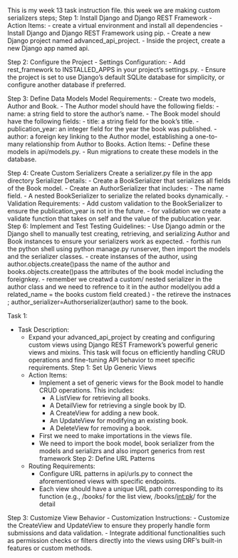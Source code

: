 This is my week 13 task instruction file. this week we are making custom serializers
steps;
Step 1: Install Django and Django REST Framework
    - Action Items:
        - create a virtual environment and install all dependencies
        - Install Django and Django REST Framework using pip.
        - Create a new Django project named advanced_api_project.
        - Inside the project, create a new Django app named api.

Step 2: Configure the Project
    - Settings Configuration:
        - Add rest_framework to INSTALLED_APPS in your project’s settings.py.
        - Ensure the project is set to use Django’s default SQLite database for simplicity, or configure another database if preferred.

Step 3: Define Data Models
Model Requirements:
    - Create two models, Author and Book.
        - The Author model should have the following fields:
            - name: a string field to store the author’s name.
        - The Book model should have the following fields:
            - title: a string field for the book’s title.
            - publication_year: an integer field for the year the book was published.
            - author: a foreign key linking to the Author model, establishing a one-to-many relationship from Author to Books.
    Action Items:
        - Define these models in api/models.py.
        - Run migrations to create these models in the database.

Step 4: Create Custom Serializers
Create a serializer.py file in the app directory
Serializer Details:
    - Create a BookSerializer that serializes all fields of the Book model.
    - Create an AuthorSerializer that includes:
        - The name field.
        - A nested BookSerializer to serialize the related books dynamically.
    - Validation Requirements:
        - Add custom validation to the BookSerializer to ensure the publication_year is not in the future.
        - for validation we create a validate function that takes on self and the value of the publucation year.
Step 6: Implement and Test
Testing Guidelines:
    - Use Django admin or the Django shell to manually test creating, retrieving, and serializing Author and Book instances to ensure your serializers work as expected.
    - forthis run the python shell using python manage.py runserver, then import the models and the serializer classes. 
    - create instanses of the author, using author.objects.create()pass the name of the author and books.objects.create()pass the attributes of the book model including the foreignkey.
    - remember we creatwd a custom/ nested serializer in the author class and we need to refrence to it in the author model(you add a related_name = the books custom field created.)
    - the retireve the instnaces ; author_serializer=Authorserializer(author) same to the book.


Task 1:
- Task Description:
    - Expand your advanced_api_project by creating and configuring custom views using Django REST Framework’s powerful generic views and mixins. This task will focus on efficiently handling CRUD operations and fine-tuning API behavior to meet specific requirements.
Step 1: Set Up Generic Views
    - Action Items:
        - Implement a set of generic views for the Book model to handle CRUD operations. This includes:
            - A ListView for retrieving all books.
            - A DetailView for retrieving a single book by ID.
            - A CreateView for adding a new book.
            - An UpdateView for modifying an existing book.
            - A DeleteView for removing a book.
        - First we need to make importations in the views file.
        - We need to import the book model, book serializer from the models and serializrs and also import generics from rest framework
Step 2: Define URL Patterns
    - Routing Requirements:
        - Configure URL patterns in api/urls.py to connect the aforementioned views with specific endpoints.
        - Each view should have a unique URL path corresponding to its function (e.g., /books/ for the list view, /books/<int:pk>/ for the detail

Step 3: Customize View Behavior
    - Customization Instructions:
        - Customize the CreateView and UpdateView to ensure they properly handle form submissions and data validation.
        - Integrate additional functionalities such as permission checks or filters directly into the views using DRF’s built-in features or custom methods.
